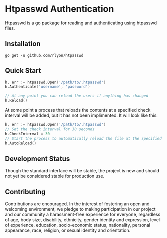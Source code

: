 # Htpasswd Authentication

Htpasswd is a go package for reading and authenticating using htpasswd files.

## Installation

`go get -u github.com/rlyon/htpasswd`

## Quick Start

```go
h, err := htpasswd.Open('/path/to/.htpasswd')
h.Authenticate('username', 'password')

// At any point you can reload the users if anything has changed
h.Reload()
```

At some point a process that reloads the contents at a specified check interval will be added, but it has not been implimented.  It will look like this:

```go
h, err := htpasswd.Open('/path/to/.htpasswd')
// Set the check interval for 30 seconds
h.CheckInterval = 30
// Start the process to automatically reload the file at the specified check interval
h.AutoReload()
```

## Development Status

Though the standard interface will be stable, the project is new and should not yet be considered stable for production use.

## Contributing

Contributions are encouraged.  In the interest of fostering an open and welcoming environment, we pledge to making participation in our project and our community a harassment-free experience for everyone, regardless of age, body size, disability, ethnicity, gender identity and expression, level of experience, education, socio-economic status, nationality, personal appearance, race, religion, or sexual identity and orientation.
